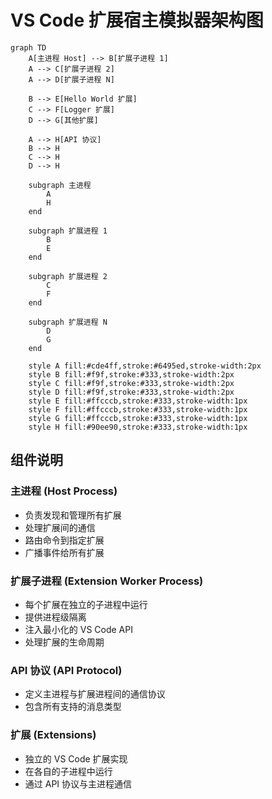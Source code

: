 # VS Code 扩展宿主模拟器架构图

```mermaid
graph TD
    A[主进程 Host] --> B[扩展子进程 1]
    A --> C[扩展子进程 2]
    A --> D[扩展子进程 N]
    
    B --> E[Hello World 扩展]
    C --> F[Logger 扩展]
    D --> G[其他扩展]
    
    A --> H[API 协议]
    B --> H
    C --> H
    D --> H
    
    subgraph 主进程
        A
        H
    end
    
    subgraph 扩展进程 1
        B
        E
    end
    
    subgraph 扩展进程 2
        C
        F
    end
    
    subgraph 扩展进程 N
        D
        G
    end
    
    style A fill:#cde4ff,stroke:#6495ed,stroke-width:2px
    style B fill:#f9f,stroke:#333,stroke-width:2px
    style C fill:#f9f,stroke:#333,stroke-width:2px
    style D fill:#f9f,stroke:#333,stroke-width:2px
    style E fill:#ffcccb,stroke:#333,stroke-width:1px
    style F fill:#ffcccb,stroke:#333,stroke-width:1px
    style G fill:#ffcccb,stroke:#333,stroke-width:1px
    style H fill:#90ee90,stroke:#333,stroke-width:1px
```

## 组件说明

### 主进程 (Host Process)
- 负责发现和管理所有扩展
- 处理扩展间的通信
- 路由命令到指定扩展
- 广播事件给所有扩展

### 扩展子进程 (Extension Worker Process)
- 每个扩展在独立的子进程中运行
- 提供进程级隔离
- 注入最小化的 VS Code API
- 处理扩展的生命周期

### API 协议 (API Protocol)
- 定义主进程与扩展进程间的通信协议
- 包含所有支持的消息类型

### 扩展 (Extensions)
- 独立的 VS Code 扩展实现
- 在各自的子进程中运行
- 通过 API 协议与主进程通信